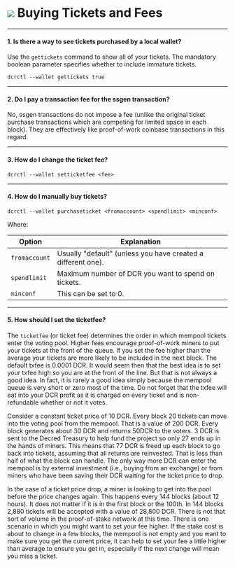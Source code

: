 # <img class="dcr-icon" src="/img/dcr-icons/BuyTicket.svg" /> Buying Tickets and Fees

---

#### 1. Is there a way to see tickets purchased by a local wallet?

Use the `gettickets` command to show all of your tickets.
The mandatory boolean parameter specifies whether to include immature tickets.

```no-highlight
dcrctl --wallet gettickets true
```

---

#### 2. Do I pay a transaction fee for the ssgen transaction?

No, ssgen transactions do not impose a fee (unlike the original ticket purchase transactions which are competing for limited space in each block). They are effectively like proof-of-work coinbase transactions in this regard.

---

#### 3. How do I change the ticket fee?

```no-highlight
dcrctl --wallet setticketfee <fee>
```

---

#### 4. How do I manually buy tickets?

```no-highlight
dcrctl --wallet purchaseticket <fromaccount> <spendlimit> <minconf>
```

Where:

Option        | Explanation
---           | ---
`fromaccount` | Usually "default" (unless you have created a different one).
`spendlimit`  | Maximum number of DCR you want to spend on tickets.
`minconf`     | This can be set to 0.

---

#### 5. How should I set the ticketfee?

The `ticketfee` (or ticket fee) determines the order in which mempool tickets enter the voting pool. Higher fees encourage proof-of-work miners to put your tickets at the front of the queue. If you set the fee higher than the average your tickets are more likely to be included in the next block. The default txfee is 0.0001 DCR. It would seem then that the best idea is to set your txfee high so you are at the front of the line. But that is not always a good idea. In fact, it is rarely a good idea simply because the mempool queue is very short or zero most of the time. Do not forget that the txfee will eat into your DCR profit as it is charged on every ticket and is non-refundable whether or not it votes.

Consider a constant ticket price of 10 DCR. Every block 20 tickets can move into the voting pool from the mempool. That is a value of 200 DCR. Every block generates about 30 DCR and returns 50DCR to the voters. 3 DCR is sent to the Decred Treasury to help fund the project so only 27 ends up in the hands of miners. This means that 77 DCR is freed up each block to go back into tickets, assuming that all returns are reinvested. That is less than half of what the block can handle. The only way more DCR can enter the mempool is by external investment (i.e., buying from an exchange) or from miners who have been saving their DCR waiting for the ticket price to drop.

In the case of a ticket price drop, a miner is looking to get into the pool before the price changes again. This happens every 144 blocks (about 12 hours). It does not matter if it is in the first block or the 100th. In 144 blocks 2,880 tickets will be accepted with a value of 28,800 DCR. There is not that sort of volume in the proof-of-stake network at this time. There is one scenario in which you might want to set your fee higher. If the stake cost is about to change in a few blocks, the mempool is not empty and you want to make sure you get the current price, it can help to set your fee a little higher than average to ensure you get in, especially if the next change will mean you miss a ticket.


